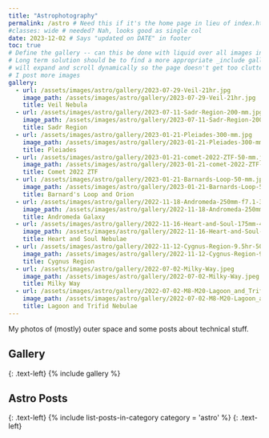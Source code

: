 ```yaml
---
title: "Astrophotography"
permalink: /astro # Need this if it's the home page in lieu of index.html
#classes: wide # needed? Nah, looks good as single col
date: 2023-12-02 # Says "updated on DATE" in footer
toc: true
# Define the gallery -- can this be done with liquid over all images in a subdir?
# Long term solution should be to find a more appropriate _include gallery that
# will expand and scroll dynamically so the page doesn't get too cluttered as
# I post more images
gallery:
  - url: /assets/images/astro/gallery/2023-07-29-Veil-21hr.jpg
    image_path: /assets/images/astro/gallery/2023-07-29-Veil-21hr.jpg
    title: Veil Nebula
  - url: /assets/images/astro/gallery/2023-07-11-Sadr-Region-200-mm.jpg
    image_path: /assets/images/astro/gallery/2023-07-11-Sadr-Region-200-mm.jpg
    title: Sadr Region
  - url: /assets/images/astro/gallery/2023-01-21-Pleiades-300-mm.jpg
    image_path: /assets/images/astro/gallery/2023-01-21-Pleiades-300-mm.jpg
    title: Pleiades
  - url: /assets/images/astro/gallery/2023-01-21-comet-2022-ZTF-50-mm.jpg
    image_path: /assets/images/astro/gallery/2023-01-21-comet-2022-ZTF-50-mm.jpg
    title: Comet 2022 ZTF
  - url: /assets/images/astro/gallery/2023-01-21-Barnards-Loop-50-mm.jpg
    image_path: /assets/images/astro/gallery/2023-01-21-Barnards-Loop-50-mm.jpg
    title: Barnard's Loop and Orion
  - url: /assets/images/astro/gallery/2022-11-18-Andromeda-250mm-f7.1-3.6hr.jpg
    image_path: /assets/images/astro/gallery/2022-11-18-Andromeda-250mm-f7.1-3.6hr.jpg
    title: Andromeda Galaxy
  - url: /assets/images/astro/gallery/2022-11-16-Heart-and-Soul-175mm-4hr.jpg
    image_path: /assets/images/astro/gallery/2022-11-16-Heart-and-Soul-175mm-4hr.jpg
    title: Heart and Soul Nebulae
  - url: /assets/images/astro/gallery/2022-11-12-Cygnus-Region-9.5hr-50-mm.jpg
    image_path: /assets/images/astro/gallery/2022-11-12-Cygnus-Region-9.5hr-50-mm.jpg
    title: Cygnus Region
  - url: /assets/images/astro/gallery/2022-07-02-Milky-Way.jpeg
    image_path: /assets/images/astro/gallery/2022-07-02-Milky-Way.jpeg
    title: Milky Way
  - url: /assets/images/astro/gallery/2022-07-02-M8-M20-Lagoon_and_Trifid-Nebulae-300-mm.jpeg
    image_path: /assets/images/astro/gallery/2022-07-02-M8-M20-Lagoon_and_Trifid-Nebulae-300-mm.jpeg
    title: Lagoon and Trifid Nebulae
---
```

<!-- Page title shows here, left aligned, defined in front matter -->
My photos of (mostly) outer space and some posts about technical stuff.

## Gallery
{: .text-left}
{% include gallery %}

## Astro Posts
{: .text-left}
{% include list-posts-in-category category = 'astro' %}
{: .text-left}
